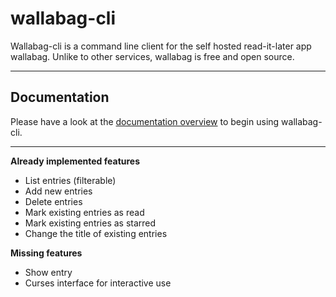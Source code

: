 # wallabag-cli

Wallabag-cli is a command line client for the self hosted read-it-later app wallabag. Unlike to other services, wallabag is free and open source.

--------------------------------------------------------------------------------

## Documentation

Please have a look at the [documentation overview](docs/index.md) to begin using wallabag-cli.

--------------------------------------------------------------------------------

**Already implemented features**

- List entries (filterable)
- Add new entries
- Delete entries
- Mark existing entries as read
- Mark existing entries as starred
- Change the title of existing entries

**Missing features**

- Show entry
- Curses interface for interactive use
